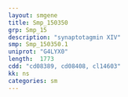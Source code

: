 ```yaml
---
layout: smgene
title: Smp_150350
grp: Smp_15
description: "synaptotagmin XIV"
smp: Smp_150350.1
uniprot: "G4LYX0"
length:  1773
cdd: "cd08389, cd08408, cl14603"
kk: ns
categories: sm
---
```

